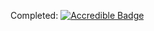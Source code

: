 Completed:
[![Accredible Badge](https://api.accredible.com/v1/frontend/credential_website_embed_image/badge/101494503)](https://skillsoft.digitalbadges.skillsoft.com/embed/7dc701c9-306e-446d-ab88-6ddd36ca38ef)
